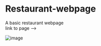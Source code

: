 ﻿# Restaurant-webpage
A basic restaurant webpage
<br> link to page -->

![image](https://user-images.githubusercontent.com/92685449/219965357-74f5ee5e-109e-498b-9741-42415b19a3ff.png)

